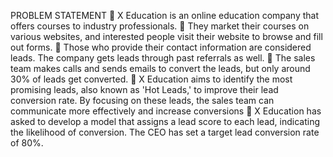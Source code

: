 PROBLEM STATEMENT
 X Education is an online education company that offers courses to industry professionals. 
 They market their courses on various websites, and interested people visit their website to browse and fill out forms.
  Those who provide their contact information are considered leads. The company gets leads through past referrals as well.
  The sales team makes calls and sends emails to convert the leads, but only around 30% of leads get converted. 
 X Education aims to identify the most promising leads, also known as 'Hot Leads,' to improve their lead conversion rate. By focusing on these leads, the sales team can communicate more effectively and increase conversions 
 X Education has asked to develop a model that assigns a lead score to each lead, indicating the likelihood of conversion. The CEO has set a target lead conversion rate of 80%.

